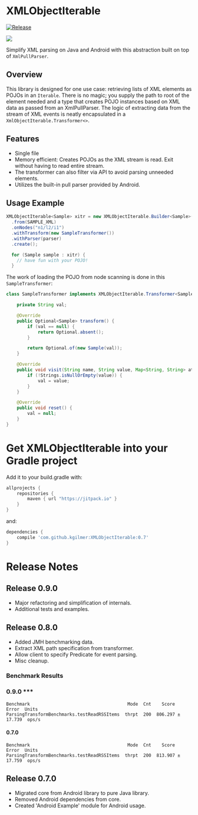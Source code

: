 # XMLObjectIterable

[![Release](https://jitpack.io/v/kgilmer/XMLObjectIterable.svg)](https://jitpack.io/#kggilmer/XMLObjectIterable)

<a href="http://www.methodscount.com/?lib=com.github.kgilmer%3AXMLObjectIterable%3A0.5"><img src="https://img.shields.io/badge/Methods and size-core: 75 | deps: 15076 | 11 KB-e91e63.svg"></img></a>

Simplify XML parsing on Java and Android with this abstraction built on top of `XmlPullParser`.

## Overview ##

This library is designed for one use case: retrieving lists of XML elements as POJOs in an `Iterable`.  There is no magic; you supply the path to root of the element needed and a type that creates POJO instances based on XML data as passed from an XmlPullParser.  The logic of extracting data from the stream of XML events is neatly encapsulated in a `XmlObjectIterable.Transformer<>`.

## Features ##
- Single file
- Memory efficient: Creates POJOs as the XML stream is read. Exit without having to read entire stream.
- The transformer can also filter via API to avoid parsing unneeded elements.
- Utilizes the built-in pull parser provided by Android.

## Usage Example ##
```java
XMLObjectIterable<Sample> xitr = new XMLObjectIterable.Builder<Sample>()
  .from(SAMPLE_XML)
  .onNodes("n1/l2/i1")
  .withTransform(new SampleTransformer())
  .withParser(parser)
  .create();

  for (Sample sample : xitr) {
    // have fun with your POJO!
  }
```

The work of loading the POJO from node scanning is done in this `SampleTransformer`:
```java
class SampleTransformer implements XMLObjectIterable.Transformer<Sample> {

    private String val;

    @Override
    public Optional<Sample> transform() {
        if (val == null) {
            return Optional.absent();
        }

        return Optional.of(new Sample(val));
    }

    @Override
    public void visit(String name, String value, Map<String, String> attribs) {
        if (!Strings.isNullOrEmpty(value)) {
            val = value;
        }
    }

    @Override
    public void reset() {
        val = null;
    }
}
```

# Get XMLObjectIterable into your Gradle project

Add it to your build.gradle with:
```gradle
allprojects {
    repositories {
        maven { url "https://jitpack.io" }
    }
}
```
and:

```gradle
dependencies {
    compile 'com.github.kgilmer:XMLObjectIterable:0.7'
}
```

# Release Notes #

## Release 0.9.0 ##

- Major refactoring and simplification of internals.
- Additional tests and examples.

## Release 0.8.0 ##

- Added JMH benchmarking data.
- Extract XML path specification from transformer.
- Allow client to specify Predicate for event parsing.
- Misc cleanup.

### Benchmark Results ###

### 0.9.0 ***

```
Benchmark                                     Mode  Cnt    Score    Error  Units
ParsingTransformBenchmarks.testReadRSSItems  thrpt  200  806.297 ± 17.739  ops/s
```

#### 0.7.0 ###

```
Benchmark                                     Mode  Cnt    Score    Error  Units
ParsingTransformBenchmarks.testReadRSSItems  thrpt  200  813.907 ± 17.759  ops/s
```

## Release 0.7.0 ##

- Migrated core from Android library to pure Java library.
- Removed Android dependencies from core.
- Created 'Android Example' module for Android usage.
